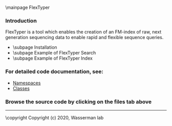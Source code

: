\mainpage FlexTyper

### Introduction
 FlexTyper is a tool which enables the creation of an FM-index of raw, next generation sequencing data to enable rapid and flexible sequence queries.

- \subpage Installation
- \subpage Example of FlexTyper Search 
- \subpage Example of FlexTyper Index

### For detailed code documentation, see: 
- [Namespaces](namespaces.html)
- [Classes](annotated.html)

### Browse the source code by clicking on the files tab above

---

 \copyright Copyright (c) 2020, Wasserman lab
